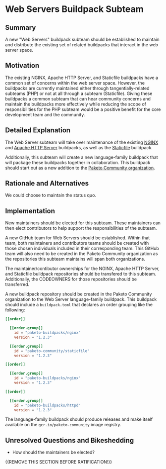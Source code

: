 # Web Servers Buildpack Subteam

## Summary

A new "Web Servers" buildpack subteam should be established to maintain and
distribute the existing set of related buildpacks that interact in the web
server space.

## Motivation

The existing NGINX, Apache HTTP Server, and Staticfile buildpacks have a common
set of concerns within the web server space. However, the buildpacks are
currently maintained either through tangentially-related subteams (PHP) or not
at all through a subteam (Staticfile). Giving these buildpacks a common subteam
that can hear community concerns and maintain the buildpacks more effectively
while reducing the scope of responsibilities for the PHP subteam would be a
positive benefit for the core development team and the community.

## Detailed Explanation

The Web Server subteam will take over maintenance of the existing
[NGINX](https://github.com/paketo-buildpacks/nginx) and [Apache HTTP
Server](https://github.com/paketo-buildpacks/httpd) buildpacks, as well as the
[Staticfile](https://github.com/paketo-community/staticfile) buildpack.

Additionally, this subteam will create a new language-family buildpack that
will package these buildpacks together in collaboration. This buildpack should
start out as a new addition to the [Paketo Community
organization](https://github.com/paketo-community).

## Rationale and Alternatives

We could choose to maintain the status quo.

## Implementation

New maintainers should be elected for this subteam. These maintainers can then
elect contributors to help support the responsibilities of the subteam.

A new GitHub team for Web Servers should be established. Within that team, both
maintainers and contributors teams should be created with those chosen
individuals included in their corresponding team. This GitHub team will also
need to be created in the Paketo Community organization as the repositories
this subteam maintains will span both organizations.

The maintainer/contibutor ownerships for the NGINX, Apache HTTP Server, and
Staticfile buildpack repositories should be transfered to this subteam.
Additionally, the CODEOWNERS for those repositories should be transferred.

A new buildpack repository should be created in the Paketo Community
organization to the Web Server language-family buildpack. This buildpack should
include a `buildpack.toml` that declares an order grouping like the following:

```toml
[[order]]

  [[order.group]]
    id = "paketo-buildpacks/nginx"
    version = "1.2.3"

  [[order.group]]
    id = "paketo-community/staticfile"
    version = "1.2.3"

[[order]]

  [[order.group]]
    id = "paketo-buildpacks/nginx"
    version = "1.2.3"

[[order]]

  [[order.group]]
    id = "paketo-buildpacks/httpd"
    version = "1.2.3"
```

The language-family buildpack should produce releases and make itself available
on the `gcr.io/paketo-community` image registry.

## Unresolved Questions and Bikeshedding

- How should the maintainers be elected?

{{REMOVE THIS SECTION BEFORE RATIFICATION!}}
